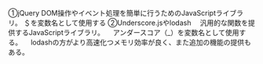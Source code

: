 ①jQuery
 DOM操作やイベント処理を簡単に行うためのJavaScriptライブラリ。
 ＄を変数名として使用する
②Underscore.jsやlodash
　汎用的な関数を提供するJavaScriptライブラリ。
　アンダースコア（_）を変数名として使用する。
　lodashの方がより高速化つメモリ効率が良く、また追加の機能の提供もある。